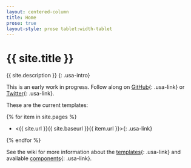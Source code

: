 ```yaml
---
layout: centered-column
title: Home
prose: true
layout-style: prose tablet:width-tablet
---
```

# {{ site.title }}

{{ site.description }}
{: .usa-intro}

This is an early work in progress. Follow along on [GitHub](https://github.com/pglevy/rwp-toolkit){: .usa-link} or [Twitter](https://twitter.com/pglevy){: .usa-link}.

These are the current templates:

{% for item in site.pages %}

- <{{ site.url }}{{ site.baseurl }}{{ item.url }}>{: .usa-link}

{% endfor %}

See the wiki for more information about the [templates](https://github.com/pglevy/rwp-toolkit/wiki/Templates){: .usa-link} and available [components](https://github.com/pglevy/rwp-toolkit/wiki/Components){: .usa-link}.